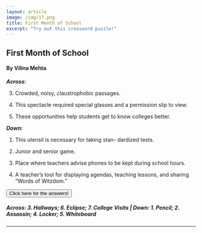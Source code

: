 ```yaml
---
layout: article
image: /img/17.png
title: First Month of School
excerpt: "Try out this crossword puzzle!"
---
```


<h2>First Month of School</h2>
<h4>By Vilina Mehta</h4>

<strong><em>Across:</em></strong>

3. Crowded, noisy, claustrophobic passages. 

6. This spectacle required special glasses and a permission slip to view.

7. These opportunities help students get to know colleges better.  

<strong><em>Down:</em></strong>

1. This utensil is necessary for taking stan- dardized tests. 

2. Junior and senior game.

4. Place where teachers advise phones to be kept during school hours.

5. A teacher’s tool for displaying agendas, teaching lessons, and sharing “Words of Witzdom.”

<script src="https://ajax.googleapis.com/ajax/libs/jquery/1.11.3/jquery.min.js"></script>
<script>
$(document).ready(function(){
    $("#show").click(function(){
        $("h5").show();
    });
    $("h5").hide();
});
</script>

<button id="show">Click here for the answers!</button>

<h5>Across: 3. Hallways; 6. Eclipse; 7. College Visits | Down: 1. Pencil; 2. Assassin; 4. Locker; 5. Whiteboard</h5>

<hr style="border-color:#7D7D7D;height:0.5px;">

